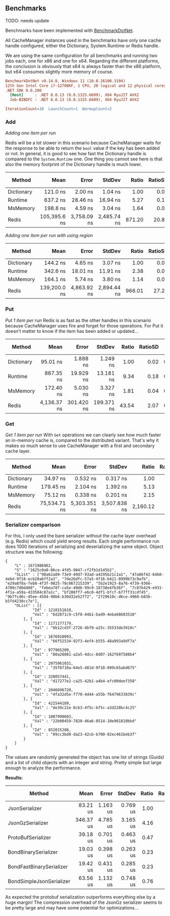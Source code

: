 
## Benchmarks

TODO: needs update

Benchmarks have been implemented with [BenchmarkDotNet](https://github.com/PerfDotNet/BenchmarkDotNet).

All CacheManager instances used in the benchmarks have only one cache handle configured, either the Dictionary, System.Runtime or Redis handle.

We are using the same configuration for all benchmarks and running two jobs each, one for x86 and one for x64. Regarding the different platforms, the conclusion is obviously that x64 is always faster than the x86 platform, but x64 consumes slightly more memory of course.

```ini
BenchmarkDotNet v0.14.0, Windows 11 (10.0.26100.3194)
12th Gen Intel Core i7-12700KF, 1 CPU, 20 logical and 12 physical cores
.NET SDK 9.0.200
  [Host]     : .NET 8.0.13 (8.0.1325.6609), X64 RyuJIT AVX2
  Job-BIBDFC : .NET 8.0.13 (8.0.1325.6609), X64 RyuJIT AVX2

IterationCount=10  LaunchCount=1  WarmupCount=2
```

### Add 
*Adding one item per run*

Redis will be a lot slower in this scenario because CacheManager waits for the response to be able to return the `bool` value if the key has been added or not.
In general, it is good to see how fast the Dictionary handle is compared to the `System.Runtime` one. One thing you cannot see here is that also the memory footprint of the Dictionary handle is much lower.


| Method     | Mean         | Error       | StdDev      | Ratio  | RatioSD | Gen0   | Gen1   | Allocated | Alloc Ratio |
|----------- |-------------:|------------:|------------:|-------:|--------:|-------:|-------:|----------:|------------:|
| Dictionary |     121.0 ns |     2.00 ns |     1.04 ns |   1.00 |    0.01 | 0.0153 |      - |     200 B |        1.00 |
| Runtime    |     637.2 ns |    28.46 ns |    16.94 ns |   5.27 |    0.14 | 0.2384 | 0.0010 |    3120 B |       15.60 |
| MsMemory   |     198.8 ns |     4.59 ns |     3.04 ns |   1.64 |    0.03 | 0.0260 |      - |     340 B |        1.70 |
| Redis      | 105,395.6 ns | 3,758.09 ns | 2,485.74 ns | 871.20 |   20.86 |      - |      - |    1256 B |        6.28 |

*Adding one item per run with using region*

| Method     | Mean         | Error       | StdDev      | Ratio  | RatioSD | Gen0   | Allocated | Alloc Ratio |
|----------- |-------------:|------------:|------------:|-------:|--------:|-------:|----------:|------------:|
| Dictionary |     144.2 ns |     4.65 ns |     3.07 ns |   1.00 |    0.03 | 0.0231 |     304 B |        1.00 |
| Runtime    |     342.6 ns |    18.01 ns |    11.91 ns |   2.38 |    0.09 | 0.0610 |     800 B |        2.63 |
| MsMemory   |     164.1 ns |     5.74 ns |     3.80 ns |   1.14 |    0.03 | 0.0231 |     304 B |        1.00 |
| Redis      | 139,200.0 ns | 4,863.92 ns | 2,894.44 ns | 966.01 |   27.25 |      - |    1528 B |        5.03 |


### Put
*Put 1 item per run*
Redis is as fast as the other handles in this scenario because CacheManager uses fire and forget for those operations. For Put it doesn't matter to know if the item has been added or updated...

| Method     | Mean        | Error      | StdDev     | Ratio | RatioSD | Gen0   | Gen1   | Allocated | Alloc Ratio |
|----------- |------------:|-----------:|-----------:|------:|--------:|-------:|-------:|----------:|------------:|
| Dictionary |    95.01 ns |   1.888 ns |   1.249 ns |  1.00 |    0.02 | 0.0122 |      - |     160 B |        1.00 |
| Runtime    |   887.35 ns |  19.929 ns |  13.181 ns |  9.34 |    0.18 | 0.4263 | 0.0095 |    5576 B |       34.85 |
| MsMemory   |   172.40 ns |   5.030 ns |   3.327 ns |  1.81 |    0.04 | 0.0336 |      - |     440 B |        2.75 |
| Redis      | 4,136.37 ns | 301.420 ns | 199.371 ns | 43.54 |    2.07 | 0.0839 | 0.0610 |    1095 B |        6.84 |

   
### Get
*Get 1 item per run*
With `Get` operations we can clearly see how much faster an in-memory cache is, compared to the distributed variant. That's why it makes so much sense to use CacheManager with a first and secondary cache layer.


| Method     | Mean         | Error        | StdDev       | Ratio    | RatioSD | Gen0   | Allocated | Alloc Ratio |
|----------- |-------------:|-------------:|-------------:|---------:|--------:|-------:|----------:|------------:|
| Dictionary |     34.97 ns |     0.532 ns |     0.317 ns |     1.00 |    0.01 |      - |         - |          NA |
| Runtime    |    179.45 ns |     2.104 ns |     1.392 ns |     5.13 |    0.06 | 0.0153 |     200 B |          NA |
| MsMemory   |     75.12 ns |     0.338 ns |     0.201 ns |     2.15 |    0.02 |      - |         - |          NA |
| Redis      | 75,534.71 ns | 5,303.351 ns | 3,507.838 ns | 2,160.12 |   97.47 | 0.1221 |    2008 B |          NA |


### Serializer comparison

For this, I only used the bare serializer without the cache layer overhead (e.g. Redis) which could yield wrong results.
Each single performance run does 1000 iterations of serializing and deserializing the same object.
Object structure was the following:

```
{
	"L" : 1671986962,
	"S" : "1625c0a0-86ce-4fd5-9047-cf2fb1d145b2",
	"SList" : ["98a62a89-f3e9-49d7-93ad-a4295b21c1a1", "47a86f42-64b0-4e6d-9f18-ecb20abff2a3", "7de26dfc-57a5-4f16-b421-8999b73c9afb", "e29a8f8a-feb8-4f3f-9825-78c067215339", "5b2e1923-8a76-4f39-9366-4700c7d0d408", "febea78f-ca5e-49d6-99c9-18738e4fb36f", "7c87b429-e931-4f1a-a59a-433504c87a1c", "bf288ff7-e6c0-4df1-bfcf-677ff31cdf45", "9b7fcd6c-45ee-4584-98b6-b30d32e52f72", "2729610c-d6ce-4960-b83b-b5fd4230cc7e"],
	"OList" : [{
			"Id" : 1210151618,
			"Val" : "6d2871c9-c5f8-44b1-bad9-4eba68683510"
		}, {
			"Id" : 1171177179,
			"Val" : "6b12cd3f-2726-4bf9-a25c-35533de3910c"
		}, {
			"Id" : 1676910093,
			"Val" : "66f52534-92f3-4ef4-b555-48a993a9df7a"
		}, {
			"Id" : 977965209,
			"Val" : "80a20081-a2a5-4dcc-8d07-162f697588b4"
		}, {
			"Id" : 2075961031,
			"Val" : "35f8710a-64e5-481d-9f18-899c65abd675"
		}, {
			"Id" : 328057441,
			"Val" : "d17277e2-ca25-42b1-a4b4-efc00deef358"
		}, {
			"Id" : 2046696720,
			"Val" : "4fa32d5e-f770-4d44-a55b-f6479633839c"
		}, {
			"Id" : 422544189,
			"Val" : "de39c21e-8cb3-4f5c-bf5c-a3d228bc4c25"
		}, {
			"Id" : 1887998603,
			"Val" : "22b00459-7820-46a6-8514-10e901810bbd"
		}, {
			"Id" : 852015288,
			"Val" : "09cc3bd8-da23-42cb-b700-02ec461beb3f"
		}
	]
}

```  

The values are randomly generated the object has one list of strings (Guids) and a list of child objects with an integer and string.
Pretty simple but large enough to analyze the performance.

**Results:**


| Method                   | Mean      | Error    | StdDev   | Ratio | RatioSD | Gen0    | Gen1   | Allocated | Alloc Ratio |
|------------------------- |----------:|---------:|---------:|------:|--------:|--------:|-------:|----------:|------------:|
| JsonSerializer           |  83.21 us | 1.163 us | 0.769 us |  1.00 |    0.01 | 14.8926 | 2.4414 | 191.16 KB |        1.00 |
| JsonGzSerializer         | 346.37 us | 4.785 us | 3.165 us |  4.16 |    0.05 | 21.9727 | 2.9297 | 280.75 KB |        1.47 |
| ProtoBufSerializer       |  39.18 us | 0.701 us | 0.463 us |  0.47 |    0.01 |  8.6060 | 1.0986 |  110.7 KB |        0.58 |
| BondBinarySerializer     |  19.03 us | 0.398 us | 0.263 us |  0.23 |    0.00 |  4.7302 | 0.6714 |  60.53 KB |        0.32 |
| BondFastBinarySerializer |  19.42 us | 0.431 us | 0.285 us |  0.23 |    0.00 |  4.7607 | 0.7324 |  60.84 KB |        0.32 |
| BondSimpleJsonSerializer |  63.56 us | 1.132 us | 0.748 us |  0.76 |    0.01 | 11.9629 | 1.9531 | 153.35 KB |        0.80 |


 As expected the protobuf serialization outperforms everything else by a huge margin!
 The compression overhead of the JsonGz serializer seems to be pretty large and may have some potential for optimizations...
